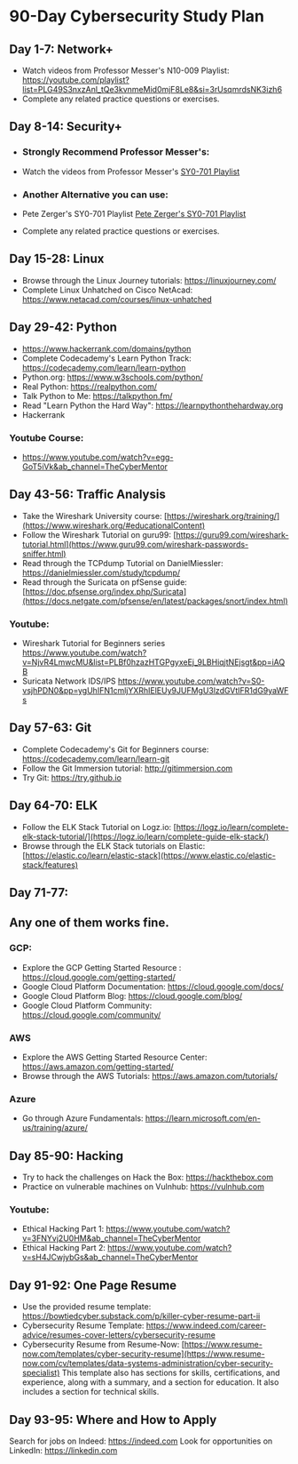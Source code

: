 # 90-Day Cybersecurity Study Plan

## Day 1-7: Network+
- Watch videos from Professor Messer's N10-009 Playlist: https://youtube.com/playlist?list=PLG49S3nxzAnl_tQe3kvnmeMid0mjF8Le8&si=3rUsqmrdsNK3izh6
- Complete any related practice questions or exercises.

## Day 8-14: Security+

- ### Strongly Recommend Professor Messer's:
- Watch the videos from Professor Messer's [SY0-701 Playlist](https://www.youtube.com/watch?v=KiEptGbnEBc&list=PLG49S3nxzAnl4QDVqK-hOnoqcSKEIDDuv) 
- ### Another Alternative you can use: 
- Pete Zerger's SY0-701 Playlist [Pete Zerger's SY0-701 Playlist](https://www.youtube.com/watch?v=1E7pI7PB4KI&list=PL7XJSuT7Dq_UDJgYoQGIW9viwM5hc4C7n)

- Complete any related practice questions or exercises.

## Day 15-28: Linux
- Browse through the Linux Journey tutorials: https://linuxjourney.com/
- Complete Linux Unhatched on Cisco NetAcad: https://www.netacad.com/courses/linux-unhatched


## Day 29-42: Python
- https://www.hackerrank.com/domains/python
- Complete Codecademy's Learn Python Track: https://codecademy.com/learn/learn-python
- Python.org: https://www.w3schools.com/python/
- Real Python: https://realpython.com/
- Talk Python to Me: https://talkpython.fm/
- Read "Learn Python the Hard Way": https://learnpythonthehardway.org
- Hackerrank
### Youtube Course:
- https://www.youtube.com/watch?v=egg-GoT5iVk&ab_channel=TheCyberMentor


## Day 43-56: Traffic Analysis
- Take the Wireshark University course: [https://wireshark.org/training/](https://www.wireshark.org/#educationalContent)
- Follow the Wireshark Tutorial on guru99: [https://guru99.com/wireshark-tutorial.html](https://www.guru99.com/wireshark-passwords-sniffer.html)
- Read through the TCPdump Tutorial on DanielMiessler: https://danielmiessler.com/study/tcpdump/
- Read through the Suricata on pfSense guide: [https://doc.pfsense.org/index.php/Suricata](https://docs.netgate.com/pfsense/en/latest/packages/snort/index.html)
### Youtube:
- Wireshark Tutorial for Beginners series https://www.youtube.com/watch?v=NjvR4LmwcMU&list=PLBf0hzazHTGPgyxeEj_9LBHiqjtNEjsgt&pp=iAQB
- Suricata Network IDS/IPS https://www.youtube.com/watch?v=S0-vsjhPDN0&pp=ygUhIFN1cmljYXRhIElEUy9JUFMgU3lzdGVtIFR1dG9yaWFs

## Day 57-63: Git
- Complete Codecademy's Git for Beginners course: https://codecademy.com/learn/learn-git
- Follow the Git Immersion tutorial: http://gitimmersion.com
- Try Git: https://try.github.io

## Day 64-70: ELK
- Follow the ELK Stack Tutorial on Logz.io: [https://logz.io/learn/complete-elk-stack-tutorial/](https://logz.io/learn/complete-guide-elk-stack/)
- Browse through the ELK Stack tutorials on Elastic: [https://elastic.co/learn/elastic-stack](https://www.elastic.co/elastic-stack/features)

## Day 71-77:

## Any one of them works fine.

### GCP:
-  Explore the GCP Getting Started Resource : https://cloud.google.com/getting-started/
-  Google Cloud Platform Documentation: https://cloud.google.com/docs/
-  Google Cloud Platform Blog: https://cloud.google.com/blog/
-  Google Cloud Platform Community: https://cloud.google.com/community/

### AWS
- Explore the AWS Getting Started Resource Center: https://aws.amazon.com/getting-started/
- Browse through the AWS Tutorials: https://aws.amazon.com/tutorials/

###  Azure
- Go through Azure Fundamentals: https://learn.microsoft.com/en-us/training/azure/

## Day 85-90: Hacking

- Try to hack the challenges on Hack the Box: https://hackthebox.com
- Practice on vulnerable machines on Vulnhub: https://vulnhub.com
### Youtube:
- Ethical Hacking Part 1: https://www.youtube.com/watch?v=3FNYvj2U0HM&ab_channel=TheCyberMentor
- Ethical Hacking Part 2: https://www.youtube.com/watch?v=sH4JCwjybGs&ab_channel=TheCyberMentor

## Day 91-92: One Page Resume
- Use the provided resume template: https://bowtiedcyber.substack.com/p/killer-cyber-resume-part-ii
- Cybersecurity Resume Template: https://www.indeed.com/career-advice/resumes-cover-letters/cybersecurity-resume
- Cybersecurity Resume from Resume-Now: [https://www.resume-now.com/templates/cyber-security-resume](https://www.resume-now.com/cv/templates/data-systems-administration/cyber-security-specialist)
 This template also has sections for skills, certifications, and experience, along with a summary, and a section for education. It also includes a section for technical   skills.
## Day 93-95: Where and How to Apply
Search for jobs on Indeed: https://indeed.com
Look for opportunities on LinkedIn: https://linkedin.com
